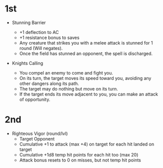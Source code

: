 # 1st

- Stunning Barrier
    - +1 deflection to AC
    - +1 resistance bonus to saves
    - Any creature that strikes you with a melee attack is stunned for 1 round (Will negates).
    - Once the field has stunned an opponent, the spell is discharged.

- Knights Calling
    - You compel an enemy to come and fight you.
    - On its turn, the target moves its speed toward you, avoiding any other dangers along its path.
    - The target may do nothing but move on its turn.
    - If the target ends its move adjacent to you, you can make an attack of opportunity.

# 2nd

- Righteous Vigor (round/lvl)
    - Target Opponent
    - Cumulative +1 to attack (max +4) on target for each hit landed on target
    - Cumulative +1d8 temp hit points for each hit too (max 20)
    - Attack bonus resets to 0 on misses, but not temp hit points

